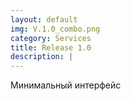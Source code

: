 ```yaml
---
layout: default
img: V.1.0_combo.png
category: Services
title: Release 1.0
description: |
---
```

Минимальный интерфейс